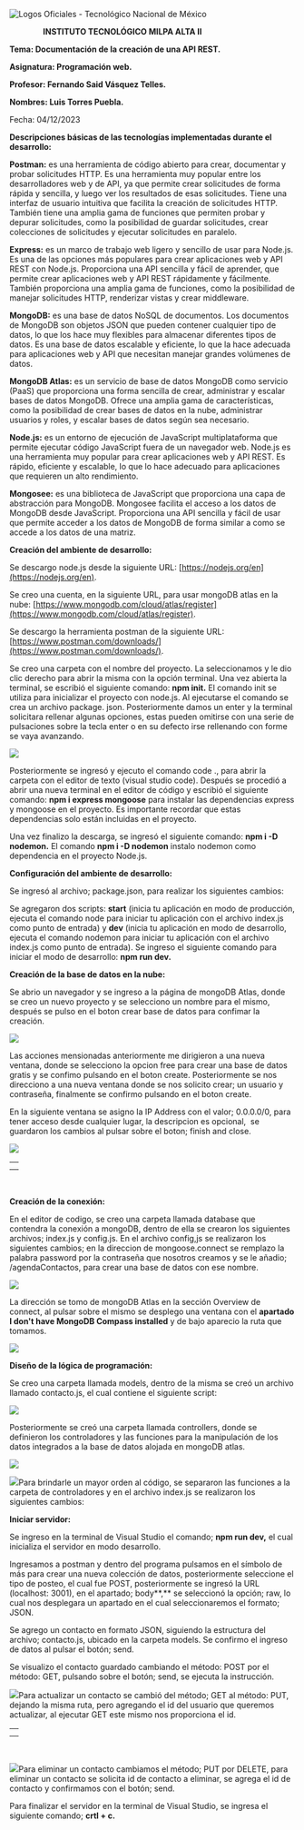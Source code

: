 ![Logos Oficiales - Tecnológico Nacional de México](file:///C:/Users/Lenovo/AppData/Local/Temp/msohtmlclip1/01/clip_image002.png)

               **INSTITUTO TECNOLÓGICO MILPA ALTA II**

**Tema: Documentación de la creación de una API REST.**

**Asignatura: Programación web.**

**Profesor: Fernando Said Vásquez Telles.**

**Nombres: Luis Torres Puebla.**

Fecha: 04/12/2023

**Descripciones básicas de las tecnologías implementadas durante el desarrollo:**

**Postman:** es una herramienta de código abierto para crear, documentar y probar solicitudes HTTP. Es una herramienta muy popular entre los desarrolladores web y de API, ya que permite crear solicitudes de forma rápida y sencilla, y luego ver los resultados de esas solicitudes. Tiene una interfaz de usuario intuitiva que facilita la creación de solicitudes HTTP. También tiene una amplia gama de funciones que permiten probar y depurar solicitudes, como la posibilidad de guardar solicitudes, crear colecciones de solicitudes y ejecutar solicitudes en paralelo.

**Express:** es un marco de trabajo web ligero y sencillo de usar para Node.js. Es una de las opciones más populares para crear aplicaciones web y API REST con Node.js. Proporciona una API sencilla y fácil de aprender, que permite crear aplicaciones web y API REST rápidamente y fácilmente. También proporciona una amplia gama de funciones, como la posibilidad de manejar solicitudes HTTP, renderizar vistas y crear middleware.

**MongoDB:** es una base de datos NoSQL de documentos. Los documentos de MongoDB son objetos JSON que pueden contener cualquier tipo de datos, lo que los hace muy flexibles para almacenar diferentes tipos de datos. Es una base de datos escalable y eficiente, lo que la hace adecuada para aplicaciones web y API que necesitan manejar grandes volúmenes de datos.

**MongoDB Atlas:** es un servicio de base de datos MongoDB como servicio (PaaS) que proporciona una forma sencilla de crear, administrar y escalar bases de datos MongoDB. Ofrece una amplia gama de características, como la posibilidad de crear bases de datos en la nube, administrar usuarios y roles, y escalar bases de datos según sea necesario.

**Node.js:** es un entorno de ejecución de JavaScript multiplataforma que permite ejecutar código JavaScript fuera de un navegador web. Node.js es una herramienta muy popular para crear aplicaciones web y API REST. Es rápido, eficiente y escalable, lo que lo hace adecuado para aplicaciones que requieren un alto rendimiento.

**Mongosee:** es una biblioteca de JavaScript que proporciona una capa de abstracción para MongoDB. Mongosee facilita el acceso a los datos de MongoDB desde JavaScript. Proporciona una API sencilla y fácil de usar que permite acceder a los datos de MongoDB de forma similar a como se accede a los datos de una matriz.

**Creación del ambiente de desarrollo:**

Se descargo node.js desde la siguiente URL: [https://nodejs.org/en](https://nodejs.org/en).

Se creo una cuenta, en la siguiente URL, para usar mongoDB atlas en la nube: [https://www.mongodb.com/cloud/atlas/register](https://www.mongodb.com/cloud/atlas/register).

Se descargo la herramienta postman de la siguiente URL: [https://www.postman.com/downloads/](https://www.postman.com/downloads/).

Se creo una carpeta con el nombre del proyecto. La seleccionamos y le dio clic derecho para abrir la misma con la opción terminal. Una vez abierta la terminal, se escribió el siguiente comando: **npm init.** El comando init se utiliza para inicializar el proyecto con node.js. Al ejecutarse el comando se crea un archivo package. json. Posteriormente damos un enter y la terminal solicitara rellenar algunas opciones, estas pueden omitirse con una serie de pulsaciones sobre la tecla enter o en su defecto irse rellenando con forme se vaya avanzando.

![](file:///C:/Users/Lenovo/AppData/Local/Temp/msohtmlclip1/01/clip_image004.png)

Posteriormente se ingresó y ejecuto el comando code ., para abrir la carpeta con el editor de texto (visual studio code). Después se procedió a abrir una nueva terminal en el editor de código y escribió el siguiente comando: **npm i express mongoose** para instalar las dependencias express y mongoose en el proyecto. Es importante recordar que estas dependencias solo están incluidas en el proyecto.

Una vez finalizo la descarga, se ingresó el siguiente comando: **npm i -D nodemon.** El comando **npm i -D nodemon** instalo nodemon como dependencia en el proyecto Node.js.

**Configuración del ambiente de desarrollo:**

Se ingresó al archivo; package.json, para realizar los siguientes cambios:

Se agregaron dos scripts: **start** (inicia tu aplicación en modo de producción, ejecuta el comando node para iniciar tu aplicación con el archivo index.js como punto de entrada) y **dev** (inicia tu aplicación en modo de desarrollo, ejecuta el comando nodemon para iniciar tu aplicación con el archivo index.js como punto de entrada). Se ingreso el siguiente comando para iniciar el modo de desarrollo: **npm run dev.**

**Creación de la base de datos en la nube:**

Se abrio un navegador y se ingreso a la página de mongoDB Atlas, donde se creo un nuevo proyecto y se selecciono un nombre para el mismo, después se pulso en el boton crear base de datos para confimar la creación.

![](file:///C:/Users/Lenovo/AppData/Local/Temp/msohtmlclip1/01/clip_image009.png)

Las acciones mensionadas anteriormente me dirigieron a una nueva ventana, donde se selecciono la opcion free para crear una base de datos gratis y se confimo pulsando en el boton create. Posteriormente se nos direcciono a una nueva ventana donde se nos solicito crear; un usuario y contraseña, finalmente se confirmo pulsando en el boton create.

En la siguiente ventana se asigno la IP Address con el valor; 0.0.0.0/0, para tener acceso desde cualquier lugar, la descripcion es opcional,  se guardaron los cambios al pulsar sobre el boton; finish and close.

![](file:///C:/Users/Lenovo/AppData/Local/Temp/msohtmlclip1/01/clip_image011.png)

|   |
|---|
||
||![Rectángulo: esquinas redondeadas: 0.0.0.0/0](file:///C:/Users/Lenovo/AppData/Local/Temp/msohtmlclip1/01/clip_image012.png)|

 

  

**Creación de la conexión:**

En el editor de codigo, se creo una carpeta llamada database que contendra la conexión a mongoDB, dentro de ella se crearon los siguientes archivos; index.js y config.js. En el archivo config,js se realizaron los siguientes cambios; en la direccion de mongoose.connect se remplazo la palabra password por la contraseña que nosotros creamos y se le añadio; /agendaContactos, para crear una base de datos con ese nombre.

![](file:///C:/Users/Lenovo/AppData/Local/Temp/msohtmlclip1/01/clip_image014.png)

La dirección se tomo de mongoDB Atlas en la sección Overview de connect, al pulsar sobre el mismo se desplego una ventana con el **apartado I don't have MongoDB Compass installed** y de bajo aparecio la ruta que tomamos.



![](file:///C:/Users/Lenovo/AppData/Local/Temp/msohtmlclip1/01/clip_image020.png)

  

**Diseño de la lógica de programación:**

Se creo una carpeta llamada models, dentro de la misma se creó un archivo llamado contacto.js, el cual contiene el siguiente script:

![](file:///C:/Users/Lenovo/AppData/Local/Temp/msohtmlclip1/01/clip_image022.png)

Posteriormente se creó una carpeta llamada controllers, donde se definieron los controladores y las funciones para la manipulación de los datos integrados a la base de datos alojada en mongoDB atlas.

![](file:///C:/Users/Lenovo/AppData/Local/Temp/msohtmlclip1/01/clip_image024.png)

![](file:///C:/Users/Lenovo/AppData/Local/Temp/msohtmlclip1/01/clip_image026.png)Para brindarle un mayor orden al código, se separaron las funciones a la carpeta de controladores y en el archivo index.js se realizaron los siguientes cambios:

**Iniciar servidor:**

Se ingreso en la terminal de Visual Studio el comando; **npm run dev,** el cual inicializa el servidor en modo desarrollo.

Ingresamos a postman y dentro del programa pulsamos en el símbolo de más para crear una nueva colección de datos, posteriormente seleccione el tipo de posteo, el cual fue POST, posteriormente se ingresó la URL (localhost: 3001), en el apartado; body**,** se seleccionó la opción; raw, lo cual nos desplegara un apartado en el cual seleccionaremos el formato; JSON.

Se agrego un contacto en formato JSON, siguiendo la estructura del archivo; contacto.js, ubicado en la carpeta models. Se confirmo el ingreso de datos al pulsar el botón; send.

Se visualizo el contacto guardado cambiando el método: POST por el método: GET, pulsando sobre el botón; send, se ejecuta la instrucción.

![](file:///C:/Users/Lenovo/AppData/Local/Temp/msohtmlclip1/01/clip_image028.png)Para actualizar un contacto se cambió del método; GET al método: PUT, dejando la misma ruta, pero agregando el id del usuario que queremos actualizar, al ejecutar GET este mismo nos proporciona el id.

|   |
|---|
||
||![](file:///C:/Users/Lenovo/AppData/Local/Temp/msohtmlclip1/01/clip_image029.png)|

 

  

![](file:///C:/Users/Lenovo/AppData/Local/Temp/msohtmlclip1/01/clip_image031.png)Para eliminar un contacto cambiamos el método; PUT por DELETE, para eliminar un contacto se solicita id de contacto a eliminar, se agrega el id de contacto y confirmamos con el botón; send.

Para finalizar el servidor en la terminal de Visual Studio, se ingresa el siguiente comando; **crtl + c.**